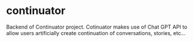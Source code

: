 # continuator
Backend of Continuator project. Cotinuator makes use of Chat GPT API to allow users artificially create continuation of conversations, stories, etc...

